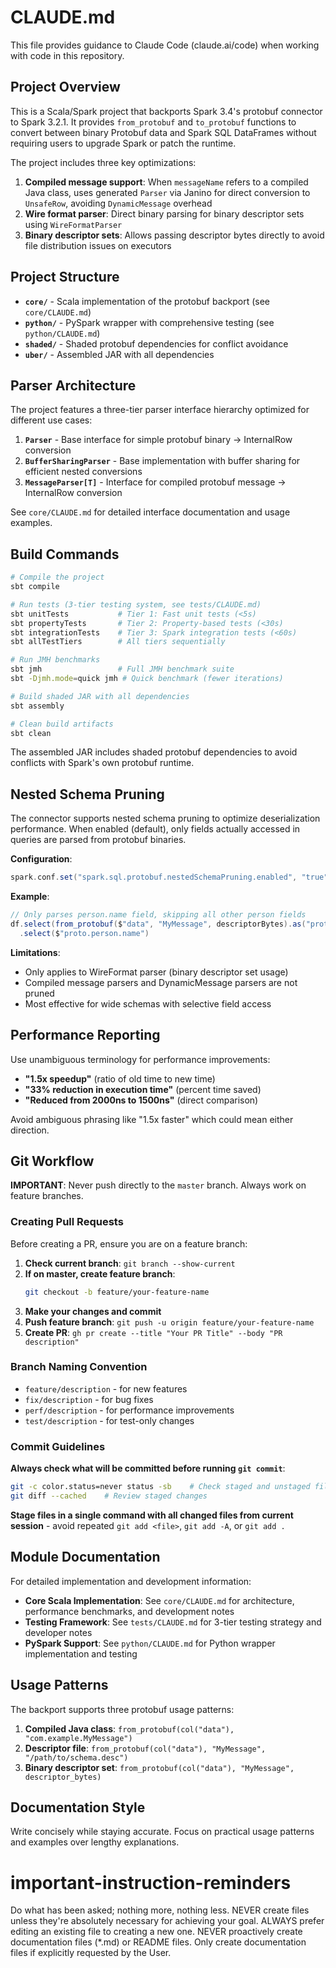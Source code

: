 # CLAUDE.md

This file provides guidance to Claude Code (claude.ai/code) when working with code in this repository.

## Project Overview

This is a Scala/Spark project that backports Spark 3.4's protobuf connector to Spark 3.2.1. It provides `from_protobuf` and `to_protobuf` functions to convert between binary Protobuf data and Spark SQL DataFrames without requiring users to upgrade Spark or patch the runtime.

The project includes three key optimizations:
1. **Compiled message support**: When `messageName` refers to a compiled Java class, uses generated `Parser` via Janino for direct conversion to `UnsafeRow`, avoiding `DynamicMessage` overhead
2. **Wire format parser**: Direct binary parsing for binary descriptor sets using `WireFormatParser`
3. **Binary descriptor sets**: Allows passing descriptor bytes directly to avoid file distribution issues on executors

## Project Structure

- **`core/`** - Scala implementation of the protobuf backport (see `core/CLAUDE.md`)
- **`python/`** - PySpark wrapper with comprehensive testing (see `python/CLAUDE.md`) 
- **`shaded/`** - Shaded protobuf dependencies for conflict avoidance
- **`uber/`** - Assembled JAR with all dependencies

## Parser Architecture

The project features a three-tier parser interface hierarchy optimized for different use cases:

1. **`Parser`** - Base interface for simple protobuf binary → InternalRow conversion
2. **`BufferSharingParser`** - Base implementation with buffer sharing for efficient nested conversions
3. **`MessageParser[T]`** - Interface for compiled protobuf message → InternalRow conversion

See `core/CLAUDE.md` for detailed interface documentation and usage examples.

## Build Commands

```bash
# Compile the project
sbt compile

# Run tests (3-tier testing system, see tests/CLAUDE.md)
sbt unitTests           # Tier 1: Fast unit tests (<5s)
sbt propertyTests       # Tier 2: Property-based tests (<30s)
sbt integrationTests    # Tier 3: Spark integration tests (<60s)
sbt allTestTiers        # All tiers sequentially

# Run JMH benchmarks
sbt jmh                 # Full JMH benchmark suite
sbt -Djmh.mode=quick jmh # Quick benchmark (fewer iterations)

# Build shaded JAR with all dependencies
sbt assembly

# Clean build artifacts
sbt clean
```

The assembled JAR includes shaded protobuf dependencies to avoid conflicts with Spark's own protobuf runtime.

## Nested Schema Pruning

The connector supports nested schema pruning to optimize deserialization performance. When enabled (default), only fields actually accessed in queries are parsed from protobuf binaries.

**Configuration**:
```scala
spark.conf.set("spark.sql.protobuf.nestedSchemaPruning.enabled", "true")  // default
```

**Example**:
```scala
// Only parses person.name field, skipping all other person fields
df.select(from_protobuf($"data", "MyMessage", descriptorBytes).as("proto"))
  .select($"proto.person.name")
```

**Limitations**:
- Only applies to WireFormat parser (binary descriptor set usage)
- Compiled message parsers and DynamicMessage parsers are not pruned
- Most effective for wide schemas with selective field access

## Performance Reporting

Use unambiguous terminology for performance improvements:
- **"1.5x speedup"** (ratio of old time to new time)
- **"33% reduction in execution time"** (percent time saved)
- **"Reduced from 2000ns to 1500ns"** (direct comparison)

Avoid ambiguous phrasing like "1.5x faster" which could mean either direction.

## Git Workflow

**IMPORTANT**: Never push directly to the `master` branch. Always work on feature branches.

### Creating Pull Requests

Before creating a PR, ensure you are on a feature branch:

1. **Check current branch**: `git branch --show-current`
2. **If on master, create feature branch**:
   ```bash
   git checkout -b feature/your-feature-name
   ```
3. **Make your changes and commit**
4. **Push feature branch**: `git push -u origin feature/your-feature-name`
5. **Create PR**: `gh pr create --title "Your PR Title" --body "PR description"`

### Branch Naming Convention
- `feature/description` - for new features
- `fix/description` - for bug fixes
- `perf/description` - for performance improvements
- `test/description` - for test-only changes

### Commit Guidelines
**Always check what will be committed before running `git commit`**:
```bash
git -c color.status=never status -sb    # Check staged and unstaged files
git diff --cached    # Review staged changes
```

**Stage files in a single command with all changed files from current session** - avoid repeated `git add <file>`, `git add -A`, or `git add .`

## Module Documentation

For detailed implementation and development information:

- **Core Scala Implementation**: See `core/CLAUDE.md` for architecture, performance benchmarks, and development notes
- **Testing Framework**: See `tests/CLAUDE.md` for 3-tier testing strategy and developer notes
- **PySpark Support**: See `python/CLAUDE.md` for Python wrapper implementation and testing

## Usage Patterns

The backport supports three protobuf usage patterns:

1. **Compiled Java class**: `from_protobuf(col("data"), "com.example.MyMessage")`
2. **Descriptor file**: `from_protobuf(col("data"), "MyMessage", "/path/to/schema.desc")`  
3. **Binary descriptor set**: `from_protobuf(col("data"), "MyMessage", descriptor_bytes)`

## Documentation Style

Write concisely while staying accurate. Focus on practical usage patterns and examples over lengthy explanations.

# important-instruction-reminders
Do what has been asked; nothing more, nothing less.
NEVER create files unless they're absolutely necessary for achieving your goal.
ALWAYS prefer editing an existing file to creating a new one.
NEVER proactively create documentation files (*.md) or README files. Only create documentation files if explicitly requested by the User.